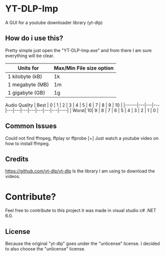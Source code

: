 # YT-DLP-Imp
A GUI for a youtube downloader library (yt-dlp)

## How do i use this?
Pretty simple just open the "YT-DLP-Imp.exe" and from there I am sure everything will be clear.

| Units for | Max/Min File size option |
|------|--------------|
| 1 kilobyte (kB) | 1k |
| 1 megabyte (MB) | 1m |
| 1 gigabyte (GB) | 1g |

Audio Quality
| Best | 0 | 1 | 2 | 3 | 4 | 5 | 6 | 7 | 8 | 9 | 10 |
|------|---|---|---|---|---|---|---|---|---|---|----|
| Worst| 10| 9 | 8 | 7 | 6 | 5 | 4 | 3 | 2 | 1 | 0  |


## Common Issues
Could not find ffmpeg, ffplay or ffprobe  [+]  Just watch a youtube video on how to install ffmpeg.

## Credits
https://github.com/yt-dlp/yt-dlp Is the library I am using to download the videos.

# Contribute?
Feel free to contribute to this project it was made in visual studio c# .NET 6.0.

## License
Because the original "yt-dlp" goes under the "unlicense" license. I decided to also choose the "unlicense" license.
